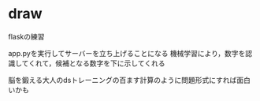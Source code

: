 # draw

flaskの練習

app.pyを実行してサーバーを立ち上げることになる
機械学習により，数字を認識してくれて，候補となる数字を下に示してくれる

脳を鍛える大人のdsトレーニングの百ます計算のように問題形式にすれば面白いかも
